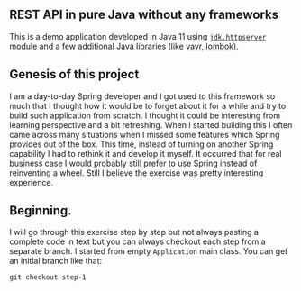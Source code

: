 ## REST API in pure Java without any frameworks

This is a demo application developed in Java 11 using 
[`jdk.httpserver`](https://docs.oracle.com/javase/10/docs/api/com/sun/net/httpserver/package-summary.html) module 
and a few additional Java libraries (like [vavr](http://www.vavr.io/), [lombok](https://projectlombok.org/)).

## Genesis of this project
I am a day-to-day Spring developer and I got used to this framework so much that I thought how it would be to forget about it for a while
and try to build such application from scratch. I thought it could be interesting from learning perspective and a bit refreshing.
When I started building this I often came across many situations when I missed some features which Spring provides out of the box.
This time, instead of turning on another Spring capability I had to rethink it and develop it myself.
It occurred that for real business case I would probably still prefer to use Spring instead of reinventing a wheel.
Still I believe the exercise was pretty interesting experience.

## Beginning.
I will go through this exercise step by step but not always pasting a complete code in text
but you can always checkout each step from a separate branch.
I started from empty `Application` main class. You can get an initial branch like that: 

```
git checkout step-1
```





